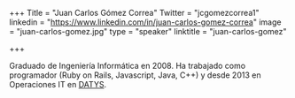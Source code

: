 +++
Title = "Juan Carlos Gómez Correa"
Twitter = "jcgomezcorrea1"
linkedin = "https://www.linkedin.com/in/juan-carlos-gomez-correa"
image = "juan-carlos-gomez.jpg"
type = "speaker"
linktitle = "juan-carlos-gomez"

+++

Graduado de Ingeniería Informática en 2008. Ha trabajado como programador (Ruby on Rails, Javascript, 
Java, C++) y desde 2013 en Operaciones IT en [DATYS](http://www.datys.cu/).